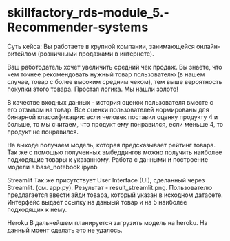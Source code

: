 # skillfactory_rds-module_5.-Recommender-systems

Суть кейса:
Вы работаете в крупной компании, занимающейся онлайн-ритейлом (розничными продажами в интернете).

Ваш работодатель хочет увеличить средний чек продаж. Вы знаете, что чем точнее рекомендовать нужный товар пользователю 
(в нашем случае, товар с более высоким средним чеком), тем выше вероятность покупки этого товара. Простая логика. Мы нашли золото!

В качестве входных данных - история оценок пользователя вместе с его отзывом на товар. Все оценки пользователей нормированы для бинарной классификации: 
если человек поставил оценку продукту 4 и больше, то мы считаем, что продукт ему понравился, если меньше 4, то продукт не понравился.

На выходе получаем модель, которая предсказывает рейтинг товара. Так же с помощью полученных эмбеддингов можно получить наиболее подходящие товары к указанному.
Работа с данными и построение модели в base_notebook.ipynb

Streamlit
Так же присутствует User Interface (UI), сделанный через Streamlit. (см. app.py). Результат - result_streamlit.png. 
Пользователю предлагается ввести айди товара, который указан в исходном датасете. Интерфейс выдает ссылку на даныый товар и на 5 наиболее подходящих к нему.

Heroku
В дальнейшем планируется загрузить модель на heroku. На данный моент сделать это не удалось.
